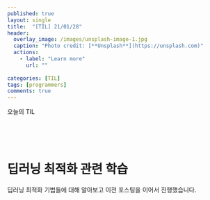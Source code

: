```yaml
---
published: true
layout: single
title:  "[TIL] 21/01/28"
header:
  overlay_image: /images/unsplash-image-1.jpg
  caption: "Photo credit: [**Unsplash**](https://unsplash.com)"
  actions:
    - label: "Learn more"
      url: ""
      
categories: [TIL]
tags: [programmers]
comments: true
---
```


오늘의 TIL

&nbsp;

&nbsp;

# 딥러닝 최적화 관련 학습 

딥러닝 최적화 기법들에 대해 알아보고 이전 포스팅을 이어서 진행했습니다.  

